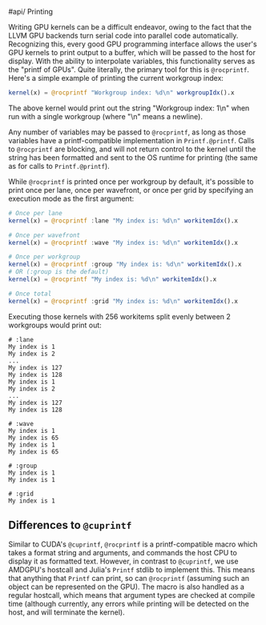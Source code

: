 #api/ Printing

Writing GPU kernels can be a difficult endeavor, owing to the fact that the
LLVM GPU backends turn serial code into parallel code automatically.
Recognizing this, every good GPU programming interface allows the user's GPU
kernels to print output to a buffer, which will be passed to the host for
display. With the ability to interpolate variables, this functionality serves
as the "printf of GPUs". Quite literally, the primary tool for this is
`@rocprintf`. Here's a simple example of printing the current workgroup index:

```julia
kernel(x) = @rocprintf "Workgroup index: %d\n" workgroupIdx().x
```

The above kernel would print out the string "Workgroup index: 1\n" when run
with a single workgroup (where "\n" means a newline).

Any number of variables may be passed to `@rocprintf`, as long as those
variables have a printf-compatible implementation in `Printf.@printf`. Calls to
`@rocprintf` are blocking, and will not return control to the kernel until the
string has been formatted and sent to the OS runtime for printing (the same as
for calls to `Printf.@printf`).

While `@rocprintf` is printed once per workgroup by default, it's possible to
print once per lane, once per wavefront, or once per grid by specifying an
execution mode as the first argument:

```julia
# Once per lane
kernel(x) = @rocprintf :lane "My index is: %d\n" workitemIdx().x

# Once per wavefront
kernel(x) = @rocprintf :wave "My index is: %d\n" workitemIdx().x

# Once per workgroup
kernel(x) = @rocprintf :group "My index is: %d\n" workitemIdx().x
# OR (:group is the default)
kernel(x) = @rocprintf "My index is: %d\n" workitemIdx().x

# Once total
kernel(x) = @rocprintf :grid "My index is: %d\n" workitemIdx().x
```

Executing those kernels with 256 workitems split evenly between 2 workgroups
would print out:

```
# :lane
My index is 1
My index is 2
...
My index is 127
My index is 128
My index is 1
My index is 2
...
My index is 127
My index is 128

# :wave
My index is 1
My index is 65
My index is 1
My index is 65

# :group
My index is 1
My index is 1

# :grid
My index is 1
```

## Differences to `@cuprintf`

Similar to CUDA's `@cuprintf`, `@rocprintf` is a printf-compatible macro which
takes a format string and arguments, and commands the host CPU to display it as
formatted text. However, in contrast to `@cuprintf`, we use AMDGPU's hostcall
and Julia's `Printf` stdlib to implement this. This means that anything that
`Printf` can print, so can `@rocprintf` (assuming such an object can be
represented on the GPU). The macro is also handled as a regular hostcall, which
means that argument types are checked at compile time (although currently, any
errors while printing will be detected on the host, and will terminate the
kernel).
